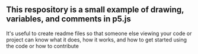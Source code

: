 ## This respository is a small example of drawing, variables, and comments in p5.js

It's useful to create readme files so that someone else viewing your code or project can know what it does, how it works, and how to get started using the code or how to contribute